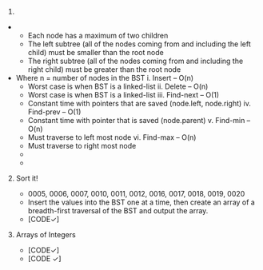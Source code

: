 1.	 
+	 
    * Each node has a maximum of two children
    * The left subtree (all of the nodes coming from and including the left child) must be smaller than the root node
    * The right subtree (all of the nodes coming from and including the right child) must be greater than the root node
+ Where n = number of nodes in the BST
 i.	Insert –	O(n)
    * Worst case is when BST is a linked-list
 ii.	Delete –	O(n)
    * Worst case is when BST is a linked-list
 iii.	Find-next –	O(1)
    *	Constant time with pointers that are saved (node.left, node.right)
  iv. Find-prev –	O(1)
    *	Constant time with pointer that is saved (node.parent)
  v. Find-min –	O(n)
  *	Must traverse to left most node
  vi. Find-max –	O(n)
  *	Must traverse to right most node
  +	 
  +	 
	
2. Sort it!
    + 0005, 0006, 0007, 0010, 0011, 0012, 0016, 0017, 0018, 0019, 0020
    + Insert the values into the BST one at a time, then create an array of a breadth-first traversal of the BST and output the array.
    + [CODE✓]
	
3. Arrays of Integers
    + [CODE✓]
    + [CODE ✓]
